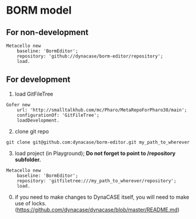 # BORM model

## For non-development

```
Metacello new
	baseline: 'BormEditor';
	repository: 'github://dynacase/borm-editor/repository';
	load.
```

## For development

1. load GitFileTree

```
Gofer new
	url: 'http://smalltalkhub.com/mc/Pharo/MetaRepoForPharo30/main';
	configurationOf: 'GitFileTree';
	loadDevelopment.
```

2. clone git repo

```
git clone git@github.com:dynacase/borm-editor.git my_path_to_wherever
```

3. load project (in Playground); **Do not forget to point to /repository subfolder.**

```
Metacello new
	baseline: 'BormEditor';
	repository: 'gitfiletree:///my_path_to_wherever/repository';
	load.
```

0. if you need to make changes to DynaCASE itself, you will need to make use of locks. (https://github.com/dynacase/dynacase/blob/master/README.md)
